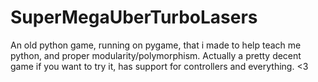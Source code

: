 # SuperMegaUberTurboLasers
An old python game, running on pygame, that i made to help teach me python, and proper modularity/polymorphism.
Actually a pretty decent game if you want to try it, has support for controllers and everything. <3
